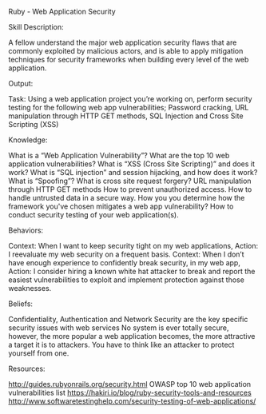 Ruby - Web Application Security 

Skill Description: 

A fellow understand the major web application security flaws that are commonly exploited by malicious actors, and is able to apply mitigation techniques for security frameworks when building every level of the web application. 

Output:

Task: Using a web application project you’re working on, perform security testing for the following web app vulnerabilities; Password cracking, URL manipulation through HTTP GET methods, SQL Injection and Cross Site Scripting (XSS)



Knowledge:

What is a “Web Application Vulnerability”?
What are the top 10 web application vulnerabilities? 
What is “XSS (Cross Site Scripting)” and does it work?
What is “SQL injection” and session hijacking, and how does it work? 
What is “Spoofing”?
What is cross site request forgery?
URL manipulation through HTTP GET methods
How to prevent unauthorized access.
How to handle untrusted data in a secure way.
How you you determine how the framework you've chosen mitigates a web app vulnerability?
How to conduct security testing of your web application(s).

Behaviors:

Context: When I want to keep security tight on my web applications, Action: I reevaluate my web security on a frequent basis.
Context: When I don’t have enough experience to confidently break security, in my web app, Action: I consider hiring a known white hat attacker to break and report the easiest vulnerabilities to exploit and implement protection against those weaknesses.

Beliefs: 

Confidentiality, Authentication and Network Security are the key specific security issues with web services
No system is ever totally secure, however, the more popular a web application becomes, the more attractive a target it is to attackers.
You have to think like an attacker to protect yourself from one.


Resources:

http://guides.rubyonrails.org/security.html
OWASP top 10 web application vulnerabilities list
https://hakiri.io/blog/ruby-security-tools-and-resources
http://www.softwaretestinghelp.com/security-testing-of-web-applications/ 
